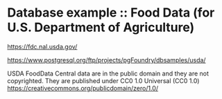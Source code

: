 # Database example :: Food Data (for U.S. Department of Agriculture)

https://fdc.nal.usda.gov/ 

https://www.postgresql.org/ftp/projects/pgFoundry/dbsamples/usda/

USDA FoodData Central data are in the public domain and they are not copyrighted. They are published under CC0 1.0 Universal (CC0 1.0) https://creativecommons.org/publicdomain/zero/1.0/
